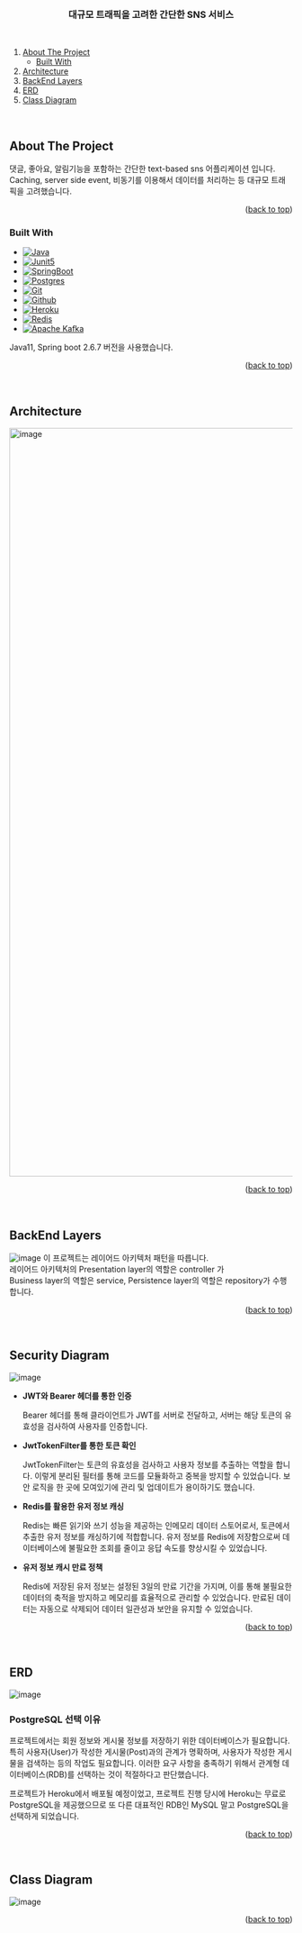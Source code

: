 <a name="readme-top"></a>


<!-- PROJECT LOGO -->
<br />
<div align="center">
  <h3 align="center">대규모 트래픽을 고려한 간단한 SNS 서비스</h3>

  <p align="center">
<!--     <a href="https://github.com/othneildrew/Best-README-Template">View Demo</a> -->
  </p>
</div>

<br/>

<!-- TABLE OF CONTENTS -->
  <ol>
    <li>
      <a href="#about-the-project">About The Project</a>
      <ul>
        <li><a href="#built-with">Built With</a></li>
      </ul>
    </li>
    <li>
      <a href="#architecture">Architecture</a>
    </li>
    <li>
      <a href="#backend-layers">BackEnd Layers</a>
    </li>
    <li>
      <a href="#erd">ERD</a>
    </li>
    <li>
      <a href="#class-diagram">Class Diagram</a>
    </li>
  </ol>

&nbsp;
&nbsp;
&nbsp;
&nbsp;


<!-- ABOUT THE PROJECT -->
## About The Project

댓글, 좋아요, 알림기능을 포함하는 간단한 text-based sns 어플리케이션 입니다. Caching, server side event, 비동기를 이용해서 데이터를 처리하는 등 대규모 트래픽을 고려했습니다.  

<p align="right">(<a href="#readme-top">back to top</a>)</p>



### Built With
* [![Java][Java]][Java-url]
* [![Junit5][Junit5]][Junit5-url]
* [![SpringBoot][SpringBoot]][SpringBoot-url]
* [![Postgres][Postgres]][Postgres-url]
* [![Git][Git]][Git-url]
* [![Github][Github]][Github-url]
* [![Heroku][Heroku]][Heroku-url]
* [![Redis][Redis]][Redis-url]
* [![Apache Kafka][Kafka]][Kafka-url]

Java11, Spring boot 2.6.7 버전을 사용했습니다.

<p align="right">(<a href="#readme-top">back to top</a>)</p>

[Kafka]: https://img.shields.io/badge/Apache%20Kafka-000?style=for-the-badge&logo=apachekafka
[Kafka-url]: https://kafka.apache.org/
[Java]: https://img.shields.io/badge/java-%23ED8B00.svg?style=for-the-badge&logo=openjdk&logoColor=white
[Java-url]: https://devdocs.io/openjdk~11/
[SpringBoot]: https://img.shields.io/badge/springboot-6DB33F?style=for-the-badge&logo=springboot&logoColor=white
[SpringBoot-url]: https://docs.spring.io/spring-boot/docs/current/reference/htmlsingle/#legal
[Postgres]: https://img.shields.io/badge/postgres-%23316192.svg?style=for-the-badge&logo=postgresql&logoColor=white
[Postgres-url]: https://www.postgresql.org/
[Heroku]: https://img.shields.io/badge/heroku-%23430098.svg?style=for-the-badge&logo=heroku&logoColor=white
[Heroku-url]: https://devcenter.heroku.com/
[Junit5]: https://img.shields.io/badge/Junit5-25A162?style=for-the-badge&logo=junit5&logoColor=white
[Junit5-url]: https://junit.org/junit5/
[Redis]: https://img.shields.io/badge/redis-%23DD0031.svg?style=for-the-badge&logo=redis&logoColor=white
[Redis-url]: https://redis.com/
[Git]: https://img.shields.io/badge/git-%23F05033.svg?style=for-the-badge&logo=git&logoColor=white
[Git-url]: https://git-scm.com/
[Github]: https://img.shields.io/badge/github-%23121011.svg?style=for-the-badge&logo=github&logoColor=white
[Github-url]: https://docs.github.com/en

&nbsp;
&nbsp;
&nbsp;
&nbsp;

## Architecture
<img width="1329" alt="image" src="https://github.com/solpinetree/simple-sns-service/assets/83967710/2b14c817-2703-4830-96ac-b38b389d637f">


<p align="right">(<a href="#readme-top">back to top</a>)</p>

&nbsp;
&nbsp;
&nbsp;
&nbsp;

## BackEnd Layers
![image](https://github.com/solpinetree/simple-sns-service/assets/83967710/c158e364-8a0b-4bda-b79c-218f4378224e)
이 프로젝트는 레이어드 아키텍처 패턴을 따릅니다. <br>
레이어드 아키텍처의 Presentation layer의 역할은 controller 가 <br>
Business layer의 역할은 service, Persistence layer의 역할은 repository가 수행합니다. <br>

<p align="right">(<a href="#readme-top">back to top</a>)</p>

&nbsp;
&nbsp;
&nbsp;
&nbsp;

## Security Diagram
![image](https://github.com/solpinetree/simple-sns-service/assets/83967710/63dba5cc-bcf1-496e-89e7-db94f3025b3b)

- **JWT와 Bearer 헤더를 통한 인증**

   Bearer 헤더를 통해 클라이언트가 JWT를 서버로 전달하고, 서버는 해당 토큰의 유효성을 검사하여 사용자를 인증합니다. 

- **JwtTokenFilter를 통한 토큰 확인**

  JwtTokenFilter는 토큰의 유효성을 검사하고 사용자 정보를 추출하는 역할을 합니다. 이렇게 분리된 필터를 통해 코드를 모듈화하고 중복을 방지할 수 있었습니다. 보안 로직을 한 곳에 모여있기에 관리 및 업데이트가 용이하기도 했습니다.

- **Redis를 활용한 유저 정보 캐싱**

  Redis는 빠른 읽기와 쓰기 성능을 제공하는 인메모리 데이터 스토어로서, 토큰에서 추출한 유저 정보를 캐싱하기에 적합합니다. 유저 정보를 Redis에 저장함으로써 데이터베이스에 불필요한 조회를 줄이고 응답 속도를 향상시킬 수 있었습니다. 

- **유저 정보 캐시 만료 정책**

  Redis에 저장된 유저 정보는 설정된 3일의 만료 기간을 가지며, 이를 통해 불필요한 데이터의 축적을 방지하고 메모리를 효율적으로 관리할 수 있었습니다. 만료된 데이터는 자동으로 삭제되어 데이터 일관성과 보안을 유지할 수 있었습니다.

<p align="right">(<a href="#readme-top">back to top</a>)</p>

&nbsp;
&nbsp;
&nbsp;
&nbsp;

## ERD


![image](https://github.com/solpinetree/simple-sns-service/assets/83967710/045f940f-9cd8-4550-aaec-4718702e283f)

### PostgreSQL 선택 이유
프로젝트에서는 회원 정보와 게시물 정보를 저장하기 위한 데이터베이스가 필요합니다. 특히 사용자(User)가 작성한 게시물(Post)과의 관계가 명확하며, 사용자가 작성한 게시물을 검색하는 등의 작업도 필요합니다. 이러한 요구 사항을 충족하기 위해서 관계형 데이터베이스(RDB)를 선택하는 것이 적절하다고 판단했습니다. <br>

프로젝트가 Heroku에서 배포될 예정이었고, 프로젝트 진행 당시에 Heroku는 무료로 PostgreSQL을 제공했으므로 또 다른 대표적인 RDB인 MySQL 말고 PostgreSQL을 선택하게 되었습니다.

<p align="right">(<a href="#readme-top">back to top</a>)</p>

&nbsp;
&nbsp;
&nbsp;
&nbsp;

## Class Diagram
![image](https://github.com/solpinetree/simple-sns-service/assets/83967710/7c8aaf16-3544-4b4c-b800-e97732ce0c93)

<p align="right">(<a href="#readme-top">back to top</a>)</p>


&nbsp;
&nbsp;
&nbsp;
&nbsp;

